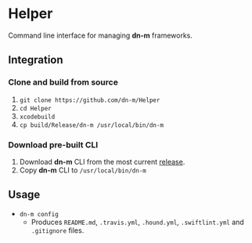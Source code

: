# Helper
Command line interface for managing **dn-m** frameworks.

<a name="integration"></a>
## Integration

### Clone and build from source
1. `git clone https://github.com/dn-m/Helper`
2. `cd Helper`
3. `xcodebuild`
4. `cp build/Release/dn-m /usr/local/bin/dn-m`

### Download pre-built CLI
1. Download **dn-m** CLI from the most current [release](https://github.com/dn-m/Helper/releases).
2. Copy **dn-m** CLI to `/usr/local/bin/dn-m`

## Usage

- `dn-m config`
  - Produces `README.md`, `.travis.yml`, `.hound.yml`, `.swiftlint.yml` and `.gitignore` files.

